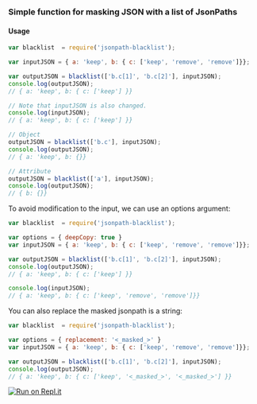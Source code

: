 ### Simple function for masking JSON with a list of JsonPaths

#### Usage
```JavaScript
var blacklist  = require('jsonpath-blacklist');

var inputJSON = { a: 'keep', b: { c: ['keep', 'remove', 'remove']}};

var outputJSON = blacklist(['b.c[1]', 'b.c[2]'], inputJSON);
console.log(outputJSON);
// { a: 'keep', b: { c: ['keep'] }}

// Note that inputJSON is also changed.
console.log(inputJSON);
// { a: 'keep', b: { c: ['keep'] }}

// Object
outputJSON = blacklist(['b.c'], inputJSON);
console.log(outputJSON);
// { a: 'keep', b: {}}

// Attribute
outputJSON = blacklist(['a'], inputJSON);
console.log(outputJSON);
// { b: {}}
```

To avoid modification to the input, we can use an options argument:
```JavaScript
var blacklist  = require('jsonpath-blacklist');

var options = { deepCopy: true }
var inputJSON = { a: 'keep', b: { c: ['keep', 'remove', 'remove']}};

var outputJSON = blacklist(['b.c[1]', 'b.c[2]'], inputJSON);
console.log(outputJSON);
// { a: 'keep', b: { c: ['keep'] }}

console.log(inputJSON);
// { a: 'keep', b: { c: ['keep', 'remove', 'remove']}}
```

You can also replace the masked jsonpath is a string:
```JavaScript
var blacklist  = require('jsonpath-blacklist');

var options = { replacement: '<_masked_>' }
var inputJSON = { a: 'keep', b: { c: ['keep', 'remove', 'remove']}};

var outputJSON = blacklist(['b.c[1]', 'b.c[2]'], inputJSON);
console.log(outputJSON);
// { a: 'keep', b: { c: ['keep', '<_masked_>', '<_masked_>'] }}
```

[![Run on Repl.it](https://repl.it/badge/github/billykong/jsonpath-blacklist)](https://repl.it/github/billykong/jsonpath-blacklist)